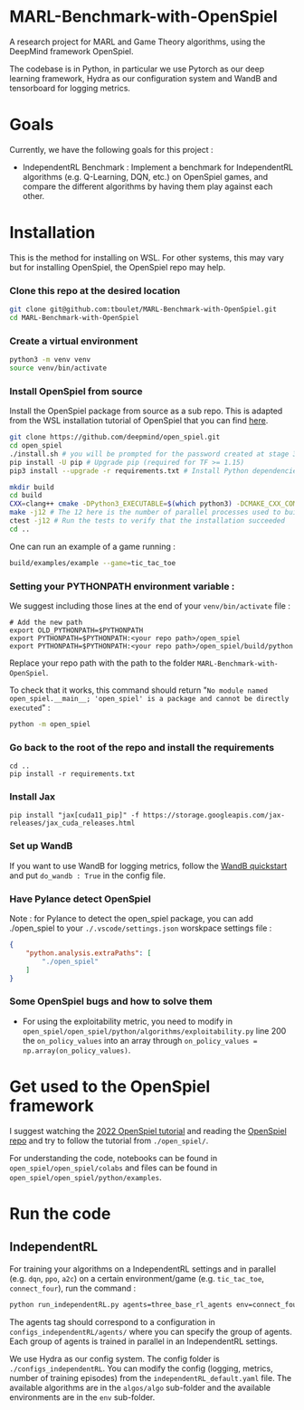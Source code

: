 # MARL-Benchmark-with-OpenSpiel
A research project for MARL and Game Theory algorithms, using the DeepMind framework OpenSpiel.

The codebase is in Python, in particular we use Pytorch as our deep learning framework, Hydra as our configuration system and WandB and tensorboard for logging metrics.



# Goals

Currently, we have the following goals for this project :
- IndependentRL Benchmark : Implement a benchmark for IndependentRL algorithms (e.g. Q-Learning, DQN, etc.) on OpenSpiel games, and compare the different algorithms by having them play against each other.


# Installation

This is the method for installing on WSL. For other systems, this may vary but for installing OpenSpiel, the OpenSpiel repo may help.

### Clone this repo at the desired location

```bash
git clone git@github.com:tboulet/MARL-Benchmark-with-OpenSpiel.git
cd MARL-Benchmark-with-OpenSpiel
```

### Create a virtual environment

```bash
python3 -m venv venv
source venv/bin/activate
```

### Install OpenSpiel from source

Install the OpenSpiel package from source as a sub repo. This is adapted from the WSL installation tutorial of OpenSpiel that you can find [here](https://github.com/google-deepmind/open_spiel/blob/master/docs/windows.md#option-2-windows-installation-using-windows-subsystem-for-linux-wsl).
```bash
git clone https://github.com/deepmind/open_spiel.git
cd open_spiel
./install.sh # you will be prompted for the password created at stage 3. Press Y to continue and install. During installation press Yes to restart services during package upgrades
pip install -U pip # Upgrade pip (required for TF >= 1.15)
pip3 install --upgrade -r requirements.txt # Install Python dependencies

mkdir build
cd build
CXX=clang++ cmake -DPython3_EXECUTABLE=$(which python3) -DCMAKE_CXX_COMPILER=clang++ ../open_spiel
make -j12 # The 12 here is the number of parallel processes used to build
ctest -j12 # Run the tests to verify that the installation succeeded
cd ..
```

One can run an example of a game running :

```bash
build/examples/example --game=tic_tac_toe
```

### Setting your PYTHONPATH environment variable :

We suggest including those lines at the end of your `venv/bin/activate` file :

```shell
# Add the new path
export OLD_PYTHONPATH=$PYTHONPATH
export PYTHONPATH=$PYTHONPATH:<your repo path>/open_spiel
export PYTHONPATH=$PYTHONPATH:<your repo path>/open_spiel/build/python
```
Replace your repo path with the path to the folder `MARL-Benchmark-with-OpenSpiel`.

To check that it works, this command should return "`No module named open_spiel.__main__; 'open_spiel' is a package and cannot be directly executed`" :

```bash
python -m open_spiel
```

### Go back to the root of the repo and install the requirements

```
cd ..
pip install -r requirements.txt
```

### Install Jax

```
pip install "jax[cuda11_pip]" -f https://storage.googleapis.com/jax-releases/jax_cuda_releases.html
```

### Set up WandB

If you want to use WandB for logging metrics, follow the [WandB quickstart](https://docs.wandb.ai/quickstart) and put `do_wandb : True` in the config file.


### Have Pylance detect OpenSpiel

Note : for Pylance to detect the open_spiel package, you can add ./open_spiel to your `./.vscode/settings.json` worskpace settings file :

```json
{
    "python.analysis.extraPaths": [
        "./open_spiel"
    ]
}
```

### Some OpenSpiel bugs and how to solve them
- For using the exploitability metric, you need to modify in ``open_spiel/open_spiel/python/algorithms/exploitability.py`` line 200 the ``on_policy_values`` into an array through ``on_policy_values = np.array(on_policy_values)``.


# Get used to the OpenSpiel framework

I suggest watching the [2022 OpenSpiel tutorial](https://www.youtube.com/watch?v=8NCPqtPwlFQ&ab_channel=MarcLanctot) and reading the [OpenSpiel repo](https://github.com/google-deepmind/open_spiel/tree/master) and try to follow the tutorial from `./open_spiel/`.

For understanding the code, notebooks can be found in `open_spiel/open_spiel/colabs` and files can be found in `open_spiel/open_spiel/python/examples`.



# Run the code

## IndependentRL 
For training your algorithms on a IndependentRL settings and in parallel (e.g. `dqn`, `ppo`, `a2c`) on a certain environment/game (e.g. `tic_tac_toe`, `connect_four`), run the command :

```bash
python run_independentRL.py agents=three_base_rl_agents env=connect_four
```

The agents tag should correspond to a configuration in ``configs_independentRL/agents/`` where you can specify the group of agents. Each group of agents is trained in parallel in an IndependentRL settings.

We use Hydra as our config system. The config folder is `./configs_independentRL`. You can modify the config (logging, metrics, number of training episodes) from the `independentRL_default.yaml` file. The available algorithms are in the `algos/algo` sub-folder and the available environments are in the `env` sub-folder.